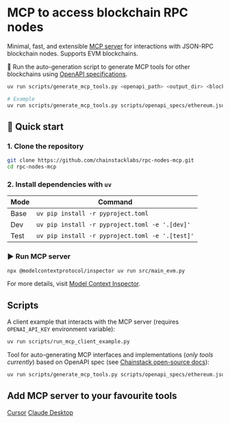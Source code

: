 # MCP to access blockchain RPC nodes

Minimal, fast, and extensible [MCP server](https://modelcontextprotocol.io/introduction) for interactions with JSON-RPC blockchain nodes. Supports EVM blockchains.

🤖 Run the auto-generation script to generate MCP tools for other blockchains using [OpenAPI specifications](https://github.com/chainstack/dev-portal/tree/main/openapi).
```bash
uv run scripts/generate_mcp_tools.py <openapi_path> <output_dir> <blockchain_name>

# Example
uv run scripts/generate_mcp_tools.py scripts/openapi_specs/ethereum.json scripts/generated evm
```

## 🚀 Quick start

### 1. Clone the repository
```bash
git clone https://github.com/chainstacklabs/rpc-nodes-mcp.git
cd rpc-nodes-mcp
```

### 2. Install dependencies with `uv`
| Mode       | Command                                           |
|------------|---------------------------------------------------|
| Base       | `uv pip install -r pyproject.toml`                |
| Dev        | `uv pip install -r pyproject.toml -e '.[dev]'`    |
| Test       | `uv pip install -r pyproject.toml -e '.[test]'`   |

### ▶️ Run MCP server
```bash
npx @modelcontextprotocol/inspector uv run src/main_evm.py
```
For more details, visit [Model Context Inspector](https://modelcontextprotocol.io/docs/tools/inspector).

## Scripts

A client example that interacts with the MCP server (requires `OPENAI_API_KEY` environment variable):
```bash
uv run scripts/run_mcp_client_example.py
```

Tool for auto-generating MCP interfaces and implementations (_only tools currently_) based on OpenAPI spec (see [Chainstack open-source docs](https://github.com/chainstack/dev-portal/tree/main/openapi)):
```bash
uv run scripts/generate_mcp_tools.py scripts/openapi_specs/ethereum.json scripts/generated evm
```

## Add MCP server to your favourite tools

[Cursor](https://docs.cursor.com/context/model-context-protocol#model-context-protocol)
[Claude Desktop](https://modelcontextprotocol.io/quickstart/user#windows)
